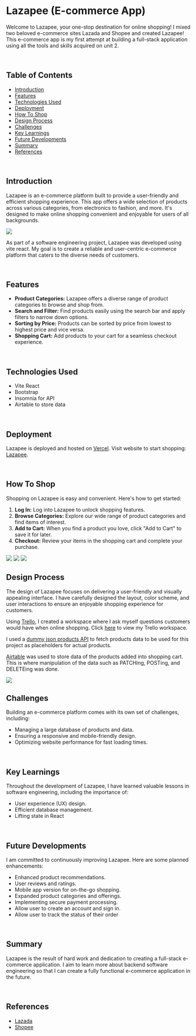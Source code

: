 # Lazapee (E-commerce App)

Welcome to Lazapee, your one-stop destination for online shopping! I mixed two beloved e-commerce sites Lazada and Shopee and created Lazapee! This e-commerce app is my first attempt at building a full-stack application using all the tools and skills acquired on unit 2.

<br>

## Table of Contents

- [Introduction](#introduction)
- [Features](#features)
- [Technologies Used](#technologies-used)
- [Deployment](#deployment)
- [How To Shop](#how-to-shop)
- [Design Process](#design-process)
- [Challenges](#challenges)
- [Key Learnings](#key-learnings)
- [Future Developments](#future-developments)
- [Summary](#summary)
- [References](#references)

<br>

## Introduction

Lazapee is an e-commerce platform built to provide a user-friendly and efficient shopping experience. This app offers a wide selection of products across various categories, from electronics to fashion, and more. It's designed to make online shopping convenient and enjoyable for users of all backgrounds.

<img src="https://raw.githubusercontent.com/waffleswithmaplesyrup/e-commerce-app/main/public/products.png">

As part of a software engineering project, Lazapee was developed using vite react. My goal is to create a reliable and user-centric e-commerce platform that caters to the diverse needs of customers.

<br>

## Features

- **Product Categories:** Lazapee offers a diverse range of product categories to browse and shop from.
- **Search and Filter:** Find products easily using the search bar and apply filters to narrow down options.
- **Sorting by Price:** Products can be sorted by price from lowest to highest price and vice versa.
- **Shopping Cart:** Add products to your cart for a seamless checkout experience.

<br>

## Technologies Used

- Vite React
- Bootstrap
- Insomnia for API
- Airtable to store data

<br>

## Deployment

Lazapee is deployed and hosted on [Vercel](https://vercel.com/). Visit website to start shopping: [Lazapee](https://lazapee.vercel.app/).

<br>

## How To Shop

Shopping on Lazapee is easy and convenient. Here's how to get started:

1. **Log In:** Log into Lazapee to unlock shopping features.
2. **Browse Categories:** Explore our wide range of product categories and find items of interest.
3. **Add to Cart:** When you find a product you love, click "Add to Cart" to save it for later.
4. **Checkout:** Review your items in the shopping cart and complete your purchase.

<img src="https://raw.githubusercontent.com/waffleswithmaplesyrup/e-commerce-app/main/public/login.png">

<img src="https://raw.githubusercontent.com/waffleswithmaplesyrup/e-commerce-app/main/public/product-info.png">

<img src="https://raw.githubusercontent.com/waffleswithmaplesyrup/e-commerce-app/main/public/cart-page.png">

<br>

## Design Process

The design of Lazapee focuses on delivering a user-friendly and visually appealing interface. I have carefully designed the layout, color scheme, and user interactions to ensure an enjoyable shopping experience for customers.

Using [Trello](https://trello.com/), I created a workspace where I ask myself questions customers would have when online shopping. Click [here](https://trello.com/invite/b/bKQ7vyz5/ATTIc2a0979fff69b62c8b038dd70041759eA36DCB75/lazapee) to view my Trello workspace.

I used a [dummy json products API](https://dummyjson.com/docs/products) to fetch products data to be used for this project as placeholders for actual products.

[Airtable](https://airtable.com/app7Fu8VNb6BUxYbM/shrLZKoiHXa50KsZ3/tblgaXfFbIsHV63Hq) was used to store data of the products added into shopping cart. This is where manipulation of the data such as PATCHing, POSTing, and DELETEing was done.

<img src="https://raw.githubusercontent.com/waffleswithmaplesyrup/e-commerce-app/main/public/trello.png">

<br>

## Challenges

Building an e-commerce platform comes with its own set of challenges, including:

- Managing a large database of products and data.
- Ensuring a responsive and mobile-friendly design.
- Optimizing website performance for fast loading times.

<br>

## Key Learnings

Throughout the development of Lazapee, I have learned valuable lessons in software engineering, including the importance of:

- User experience (UX) design.
- Efficient database management.
- Lifting state in React

<br>

## Future Developments

I am committed to continuously improving Lazapee. Here are some planned enhancements:

- Enhanced product recommendations.
- User reviews and ratings.
- Mobile app version for on-the-go shopping.
- Expanded product categories and offerings.
- Implementing secure payment processing.
- Allow user to create an account and sign in.
- Allow user to track the status of their order

<br>

## Summary

Lazapee is the result of hard work and dedication to creating a full-stack e-commerce application. I aim to learn more about backend software engineering so that I can create a fully functional e-commerce application in the future.

<br>

## References

- [Lazada](https://www.lazada.sg/)
- [Shopee](https://shopee.sg/)
